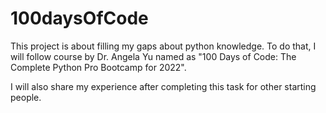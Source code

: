# 100daysOfCode

This project is about filling my gaps about python knowledge. To do that, I will follow course by Dr. Angela Yu named as "100 Days of Code: The Complete Python Pro Bootcamp for 2022".

I will also share my experience after completing this task for other starting people.
